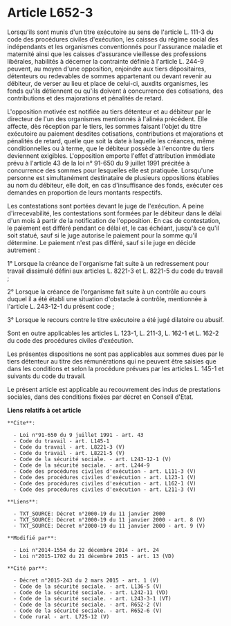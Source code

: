 # Article L652-3

Lorsqu'ils sont munis d'un titre exécutoire au sens de l'article L. 111-3 du code des procédures civiles d'exécution, les
caisses du régime social des indépendants et les organismes conventionnés pour l'assurance maladie et maternité ainsi que les
caisses d'assurance vieillesse des professions libérales, habilités à décerner la contrainte définie à l'article L. 244-9
peuvent, au moyen d'une opposition, enjoindre aux tiers dépositaires, détenteurs ou redevables de sommes appartenant ou
devant revenir au débiteur, de verser au lieu et place de celui-ci, auxdits organismes, les fonds qu'ils détiennent ou qu'ils
doivent à concurrence des cotisations, des contributions et des majorations et pénalités de retard. 

L'opposition motivée est notifiée au tiers détenteur et au débiteur par le directeur de l'un des organismes mentionnés à
l'alinéa précédent. Elle affecte, dès réception par le tiers, les sommes faisant l'objet du titre exécutoire au paiement
desdites cotisations, contributions et majorations et pénalités de retard, quelle que soit la date à laquelle les créances,
même conditionnelles ou à terme, que le débiteur possède à l'encontre du tiers deviennent exigibles. L'opposition emporte
l'effet d'attribution immédiate prévu à l'article 43 de la loi n° 91-650 du 9 juillet 1991 précitée à concurrence des sommes
pour lesquelles elle est pratiquée. Lorsqu'une personne est simultanément destinataire de plusieurs oppositions établies au
nom du débiteur, elle doit, en cas d'insuffisance des fonds, exécuter ces demandes en proportion de leurs montants
respectifs. 

Les contestations sont portées devant le juge de l'exécution. A peine d'irrecevabilité, les contestations sont formées par le
débiteur dans le délai d'un mois à partir de la notification de l'opposition. En cas de contestation, le paiement est différé
pendant ce délai et, le cas échéant, jusqu'à ce qu'il soit statué, sauf si le juge autorise le paiement pour la somme qu'il
détermine. Le paiement n'est pas différé, sauf si le juge en décide autrement : 

1° Lorsque la créance de l'organisme fait suite à un redressement pour travail dissimulé défini aux articles L. 8221-3 et L.
8221-5 du code du travail ; 

2° Lorsque la créance de l'organisme fait suite à un contrôle au cours duquel il a été établi une situation d'obstacle à
contrôle, mentionnée à l'article L. 243-12-1 du présent code ; 

3° Lorsque le recours contre le titre exécutoire a été jugé dilatoire ou abusif. 

Sont en outre applicables les articles L. 123-1, L. 211-3, L. 162-1 et L. 162-2 du code des procédures civiles d'exécution. 

Les présentes dispositions ne sont pas applicables aux sommes dues par le tiers détenteur au titre des rémunérations qui ne
peuvent être saisies que dans les conditions et selon la procédure prévues par les articles L. 145-1 et suivants du code du
travail. 

Le présent article est applicable au recouvrement des indus de prestations sociales, dans des conditions fixées par décret en
Conseil d'Etat.

**Liens relatifs à cet article**

	**Cite**:

	  - Loi n°91-650 du 9 juillet 1991 - art. 43
	  - Code du travail - art. L145-1
	  - Code du travail - art. L8221-3 (V)
	  - Code du travail - art. L8221-5 (V)
	  - Code de la sécurité sociale. - art. L243-12-1 (V)
	  - Code de la sécurité sociale. - art. L244-9
	  - Code des procédures civiles d'exécution - art. L111-3 (V)
	  - Code des procédures civiles d'exécution - art. L123-1 (V)
	  - Code des procédures civiles d'exécution - art. L162-1 (V)
	  - Code des procédures civiles d'exécution - art. L211-3 (V)

	**Liens**:

	  - TXT_SOURCE: Décret n°2000-19 du 11 janvier 2000
	  - TXT_SOURCE: Décret n°2000-19 du 11 janvier 2000 - art. 8 (V)
	  - TXT_SOURCE: Décret n°2000-19 du 11 janvier 2000 - art. 9 (V)

	**Modifié par**:

	  - Loi n°2014-1554 du 22 décembre 2014 - art. 24
	  - Loi n°2015-1702 du 21 décembre 2015 - art. 13 (VD)

	**Cité par**:

	  - Décret n°2015-243 du 2 mars 2015 - art. 1 (V)
	  - Code de la sécurité sociale. - art. L136-5 (V)
	  - Code de la sécurité sociale. - art. L242-11 (VD)
	  - Code de la sécurité sociale. - art. L243-3-1 (VT)
	  - Code de la sécurité sociale. - art. R652-2 (V)
	  - Code de la sécurité sociale. - art. R652-6 (V)
	  - Code rural - art. L725-12 (V)
